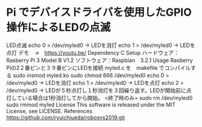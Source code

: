 # Pi でデバイスドライバを使用したGPIO操作によるLEDの点滅
LED点滅
echo 0 > /dev/myled0 → LEDを消灯
echo 1 > /dev/myled0 → LEDを点灯
デモ　→　https://youtu.be/
Dependency
C
Setup
ハードウェア：Rasberry Pi 3 Model B V1.2
ソフトウェア：Raspbian　3.2.1
Usage
Rasberry Piの2２番ピンと３９番ピンにLEDを接続
myled.c を　makefile でコンパイルする
sudo insmod myled.ko
sudo chmod 666 /dev/myled0
echo 0 > /dev/myled0 → LEDを消灯
echo 1 > /dev/myled0 → LEDを点灯
echo 2 > /dev/myled0 → LEDが５秒点灯し１秒消灯を３回繰り返す。LEDが開始前に点灯している場合は1秒消灯してから開始。
<終了時のみ>
sudo rm /dev/myled0
sudo rmmod myled
License
This software is released under the MIT License, see LICENSE.
References
https://github.com/ryuichiueda/robosys2019.git
